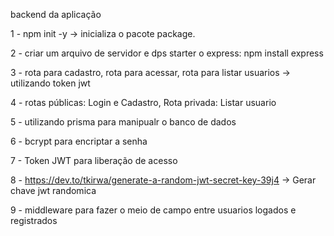 backend da aplicação

1 - npm init -y -> inicializa o pacote package.

2 - criar um arquivo de servidor e dps starter o express: npm install express

3 - rota para cadastro, rota para acessar, rota para listar usuarios -> utilizando token jwt

4 - rotas públicas: Login e Cadastro, Rota privada: Listar usuario

5 - utilizando prisma para manipualr o banco de dados

6 - bcrypt para encriptar a senha

7 - Token JWT para liberação de acesso

8 - https://dev.to/tkirwa/generate-a-random-jwt-secret-key-39j4 -> Gerar chave jwt randomica

9 - middleware para fazer o meio de campo entre usuarios logados e registrados